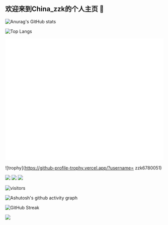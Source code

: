 ## 欢迎来到China_zzk的个人主页 👋

<!--
**zzk6780051/zzk6780051** is a ✨ _special_ ✨ repository because its `README.md` (this file) appears on your GitHub profile.

Here are some ideas to get you started:

- 🔭 I’m currently working on ...
- 🌱 I’m currently learning ...
- 👯 I’m looking to collaborate on ...
- 🤔 I’m looking for help with ...
- 💬 Ask me about ...
- 📫 How to reach me: ...
- 😄 Pronouns: ...
- ⚡ Fun fact: ...
-->
![Anurag's GitHub stats](https://github-readme-stats.vercel.app/api?username=zzk6780051)

![Top Langs](https://github-readme-stats.vercel.app/api/top-langs/?username=zzk6780051)

![Metrics](/github-metrics.svg)

![trophy](https://github-profile-trophy.vercel.app/?username= zzk6780051)

<img src="https://img.shields.io/badge/-HTML5-E34F26?style=flat-square&logo=html5&logoColor=white" /> 
<img src="https://img.shields.io/badge/-CSS3-1572B6?style=flat-square&logo=css3" /> 
<img src="https://img.shields.io/badge/-JavaScript-oringe?style=flat-square&logo=javascript" />


![visitors](https://visitor-badge.glitch.me/badge?page_id=page.id&left_color=green&right_color=red)

![Ashutosh's github activity graph](https://github-readme-activity-graph.vercel.app/graph?username=zzk6780051)

![GitHub Streak](https://streak-stats.demolab.com/?user=zzk6780051)

![](https://stats.justsong.cn/api/leetcode?username=zzk6780051&cn=true)

